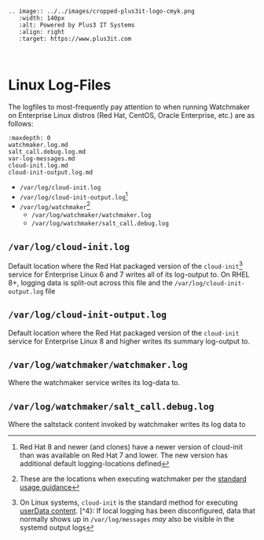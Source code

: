 ```{eval-rst}
.. image:: ../../images/cropped-plus3it-logo-cmyk.png
   :width: 140px
   :alt: Powered by Plus3 IT Systems
   :align: right
   :target: https://www.plus3it.com
```
<br>

# Linux Log-Files

The logfiles to most-frequently pay attention to when running Watchmaker on Enterprise Linux distros (Red Hat, CentOS, Oracle Enterprise, etc.) are as follows:

```{toctree}
:maxdepth: 0
watchmaker.log.md
salt_call.debug.log.md
var-log-messages.md
cloud-init.log.md
cloud-init-output.log.md
```

- `/var/log/cloud-init.log`
- `/var/log/cloud-init-output.log`[^1]
- `/var/log/watchmaker`[^2]
  - `/var/log/watchmaker/watchmaker.log`
  - `/var/log/watchmaker/salt_call.debug.log`

## `/var/log/cloud-init.log`

Default location where the Red Hat packaged version of the `cloud-init`[^3] service for Enterprise Linux 6 and 7 writes all of its log-output to. On RHEL 8+, logging data is split-out across this file and the `/var/log/cloud-init-output.log` file

## `/var/log/cloud-init-output.log`

Default location where the Red Hat packaged version of the `cloud-init` service for Enterprise Linux 8 and higher writes its summary log-output to.

## `/var/log/watchmaker/watchmaker.log`

Where the watchmaker service writes its log-data to.

## `/var/log/watchmaker/salt_call.debug.log`

Where the saltstack content invoked by watchmaker writes its log data to


[^1]: Red Hat 8 and newer (and clones) have a newer version of cloud-init than was available on Red Hat 7 and lower. The new version has additional default logging-locations defined
[^2]: These are the locations when executing watchmaker per the [standard usage guidance](https://watchmaker.readthedocs.io/en/stable/usage.html#linux)
[^3]: On Linux systems, `cloud-init` is the standard method for executing [userData content](https://cloudbase-init.readthedocs.io/en/latest/userdata.html).
[^4}: If local logging has been disconfigured, data that normally shows up in `/var/log/messages` _may_ also be visible in the systemd output logs
